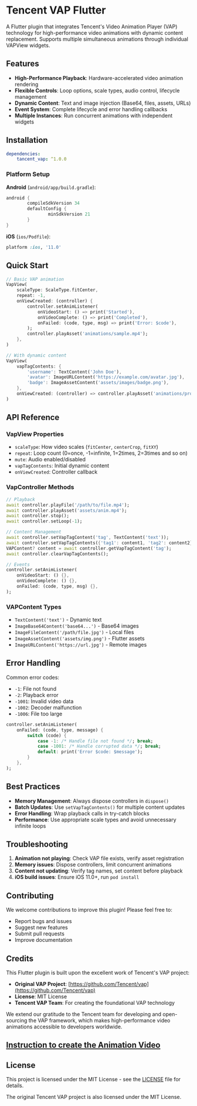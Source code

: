 # Tencent VAP Flutter

A Flutter plugin that integrates Tencent's Video Animation Player (VAP) technology for high-performance video animations with dynamic content replacement. Supports multiple simultaneous animations through individual VAPView widgets.

## Features

- **High-Performance Playback**: Hardware-accelerated video animation rendering
- **Flexible Controls**: Loop options, scale types, audio control, lifecycle management  
- **Dynamic Content**: Text and image injection (Base64, files, assets, URLs)
- **Event System**: Complete lifecycle and error handling callbacks
- **Multiple Instances**: Run concurrent animations with independent widgets

## Installation

```yaml
dependencies:
    tancent_vap: ^1.0.0
```

### Platform Setup

**Android** (`android/app/build.gradle`):
```gradle
android {
        compileSdkVersion 34
        defaultConfig {
                minSdkVersion 21
        }
}
```

**iOS** (`ios/Podfile`):
```ruby
platform :ios, '11.0'
```

## Quick Start

```dart
// Basic VAP animation
VapView(
    scaleType: ScaleType.fitCenter,
    repeat: -1,
    onViewCreated: (controller) {
        controller.setAnimListener(
            onVideoStart: () => print('Started'),
            onVideoComplete: () => print('Completed'),
            onFailed: (code, type, msg) => print('Error: $code'),
        );
        controller.playAsset('animations/sample.mp4');
    },
)

// With dynamic content
VapView(
    vapTagContents: {
        'username': TextContent('John Doe'),
        'avatar': ImageURLContent('https://example.com/avatar.jpg'),
        'badge': ImageAssetContent('assets/images/badge.png'),
    },
    onViewCreated: (controller) => controller.playAsset('animations/profile.mp4'),
)
```
## API Reference

### VapView Properties
- `scaleType`: How video scales (`fitCenter`, `centerCrop`, `fitXY`)
- `repeat`: Loop count (0=once, -1=infinite, 1=2times, 2=3times and so on)
- `mute`: Audio enabled/disabled
- `vapTagContents`: Initial dynamic content
- `onViewCreated`: Controller callback

### VapController Methods
```dart
// Playback
await controller.playFile('/path/to/file.mp4');
await controller.playAsset('assets/anim.mp4');
await controller.stop();
await controller.setLoop(-1);

// Content Management
await controller.setVapTagContent('tag', TextContent('text'));
await controller.setVapTagContents({'tag1': content1, 'tag2': content2});
VAPContent? content = await controller.getVapTagContent('tag');
await controller.clearVapTagContents();

// Events
controller.setAnimListener(
    onVideoStart: () {},
    onVideoComplete: () {},
    onFailed: (code, type, msg) {},
);
```

### VAPContent Types
- `TextContent('text')` - Dynamic text
- `ImageBase64Content('base64...')` - Base64 images  
- `ImageFileContent('/path/file.jpg')` - Local files
- `ImageAssetContent('assets/img.png')` - Flutter assets
- `ImageURLContent('https://url.jpg')` - Remote images

## Error Handling

Common error codes:
- `-1`: File not found
- `-2`: Playback error  
- `-1001`: Invalid video data
- `-1002`: Decoder malfunction
- `-1006`: File too large

```dart
controller.setAnimListener(
    onFailed: (code, type, message) {
        switch (code) {
            case -1: /* Handle file not found */; break;
            case -1001: /* Handle corrupted data */; break;
            default: print('Error $code: $message');
        }
    },
);
```

## Best Practices

- **Memory Management**: Always dispose controllers in `dispose()`
- **Batch Updates**: Use `setVapTagContents()` for multiple content updates
- **Error Handling**: Wrap playback calls in try-catch blocks
- **Performance**: Use appropriate scale types and avoid unnecessary infinite loops

## Troubleshooting

1. **Animation not playing**: Check VAP file exists, verify asset registration
2. **Memory issues**: Dispose controllers, limit concurrent animations  
3. **Content not updating**: Verify tag names, set content before playback
4. **iOS build issues**: Ensure iOS 11.0+, run `pod install`

## Contributing

We welcome contributions to improve this plugin! Please feel free to:

- Report bugs and issues
- Suggest new features
- Submit pull requests
- Improve documentation

## Credits

This Flutter plugin is built upon the excellent work of Tencent's VAP project:

- **Original VAP Project**: [https://github.com/Tencent/vap](https://github.com/Tencent/vap)
- **License**: MIT License
- **Tencent VAP Team**: For creating the foundational VAP technology

We extend our gratitude to the Tencent team for developing and open-sourcing the VAP framework, which makes high-performance video animations accessible to developers worldwide.

## [Instruction to create the Animation Video](https://github.com/Tencent/vap/blob/master/tool/README_en.md)

## License

This project is licensed under the MIT License - see the [LICENSE](LICENSE) file for details.

The original Tencent VAP project is also licensed under the MIT License.
 